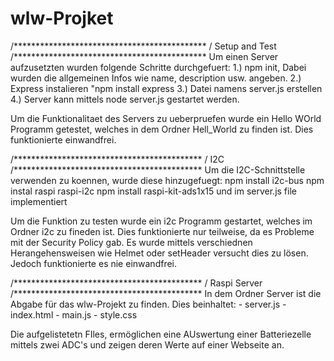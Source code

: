 # wlw-Projket
/********************************************
/ Setup and Test
/********************************************
Um einen Server aufzusetzten wurden folgende Schritte durchgefuert:
	1.) npm init, Dabei wurden die allgemeinen Infos wie name,
	description usw. angeben.
	2.) Express instalieren "npm install express
	3.) Datei namens server.js erstellen
	4.) Server kann mittels node server.js gestartet werden.

Um die Funktionalitaet des Servers zu ueberpruefen wurde ein Hello WOrld
Programm getestet, welches in dem Ordner Hell_World zu finden ist.
Dies funktionierte einwandfrei.

/*******************************************
/ I2C
/*******************************************
Um die I2C-Schnittstelle verwenden zu koennen, wurde diese hinzugefuegt:
	npm install i2c-bus
	npm instal raspi raspi-i2c
	npm install raspi-kit-ads1x15
	und im server.js file implementiert

 	
Um die Funktion zu testen wurde ein i2c Programm gestartet, welches im 
Ordner i2c zu fineden ist. Dies funktionierte nur teilweise, da es Probleme mit
der Security Policy gab. Es wurde mittels verschiednen Herangehensweisen wie Helmet
oder setHeader versucht dies zu lösen. Jedoch funktionierte es nie einwandfrei.

/*******************************************
/ Raspi Server
/*******************************************
In dem Ordner Server ist die Abgabe für das wlw-Projekt zu finden.
Dies beinhaltet:
	- server.js
	- index.html
	- main.js
	- style.css
	
Die aufgelistetetn FIles, ermöglichen eine AUswertung einer Batteriezelle mittels
zwei ADC's und zeigen deren Werte auf einer Webseite an.
